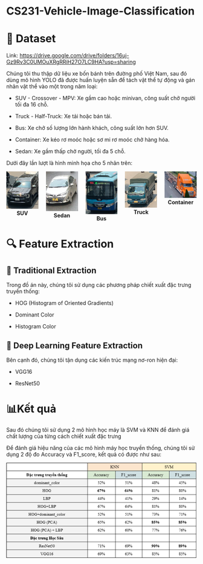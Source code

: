 # CS231-Vehicle-Image-Classification

# 📂 Dataset

Link: https://drive.google.com/drive/folders/16uj-Gz9Rv3C0UMOuXRgRRiH27O7LC9HA?usp=sharing

Chúng tôi thu thập dữ liệu xe bốn bánh trên đường phố Việt Nam, sau đó dùng mô hình YOLO đã được huấn luyện sẵn để tách vật thể tự động và gán nhãn vật thể vào một trong năm loại:

+ SUV - Crossover - MPV: Xe gầm cao hoặc minivan, công suất chở người tối đa 16 chỗ.

+ Truck - Half-Truck: Xe tải hoặc bán tải.

+ Bus: Xe chở số lượng lớn hành khách, công suất lớn hơn SUV.

+ Container: Xe kéo rơ moóc hoặc sơ mi rơ moóc chở hàng hóa.

+ Sedan: Xe gầm thấp chở người, tối đa 5 chỗ.

Dưới đây lần lượt là hình minh họa cho 5 nhãn trên:

<div style="display: flex; justify-content: center; gap: 20px; text-align: center;">
  <div>
    <img src="image/SUV.png" width="250"><br>
    <b>SUV</b>
  </div>
  <div>
    <img src="image/sedan.png" width="250"><br>
    <b>Sedan</b>
  </div>
  <div>
    <img src="image/Bus_27.png" width="250"><br>
    <b>Bus</b>
  </div>
  <div>
    <img src="image/Truck_423.png" width="250"><br>
    <b>Truck</b>
  </div>
  <div>
    <img src="image/container.png" width="250"><br>
    <b>Container</b>
  </div>
</div>

# 🔍 Feature Extraction
## 📌 Traditional Extraction
Trong đồ án này, chúng tôi sử dụng các phương pháp chiết xuất đặc trưng truyền thống:

+ HOG (Histogram of Oriented Gradients)

+ Dominant Color

+ Histogram Color

## 🤖 Deep Learning Feature Extraction
Bên cạnh đó, chúng tôi tận dụng các kiến trúc mạng nơ-ron hiện đại:

+ VGG16

+ ResNet50

# 📊Kết quả 
Sau đó chúng tôi sử dụng 2 mô hình học máy là SVM và KNN để đánh giá chất lượng của từng cách chiết xuất đặc trưng

Để đánh giá hiệu năng của các mô hình máy học truyền thống, chúng tôi sử dụng 2 độ đo Accuracy và F1_score, kết quả có được như sau:
<p align="center">
  <img src="image/result.png" alt="result" width="600">
</p>
